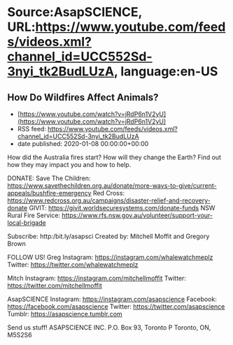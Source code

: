 # Source:AsapSCIENCE, URL:https://www.youtube.com/feeds/videos.xml?channel_id=UCC552Sd-3nyi_tk2BudLUzA, language:en-US

## How Do Wildfires Affect Animals?
 - [https://www.youtube.com/watch?v=jRdP6n1V2yU](https://www.youtube.com/watch?v=jRdP6n1V2yU)
 - RSS feed: https://www.youtube.com/feeds/videos.xml?channel_id=UCC552Sd-3nyi_tk2BudLUzA
 - date published: 2020-01-08 00:00:00+00:00

How did the Australia fires start? How will they change the Earth? Find out how they may impact you and how to help.

DONATE: 
Save The Children: https://www.savethechildren.org.au/donate/more-ways-to-give/current-appeals/bushfire-emergency
Red Cross: https://www.redcross.org.au/campaigns/disaster-relief-and-recovery-donate
GIVIT: https://givit.worldsecuresystems.com/donate-funds
NSW Rural Fire Service: https://www.rfs.nsw.gov.au/volunteer/support-your-local-brigade

Subscribe: http:/bit.ly/asapsci
Created by: Mitchell Moffit and Gregory Brown

FOLLOW US!
Greg
Instagram: https://instagram.com/whalewatchmeplz 
Twitter: https://twitter.com/whalewatchmeplz 

Mitch
Instagram: https://instagram.com/mitchellmoffit
Twitter: https://twitter.com/mitchellmoffit 

AsapSCIENCE
Instagram: https://instagram.com/asapscience 
Facebook: https://facebook.com/asapscience 
Twitter: https://twitter.com/asapscience
Tumblr: https://asapscience.tumblr.com 

Send us stuff!
ASAPSCIENCE INC.
P.O. Box 93, Toronto P
Toronto, ON, M5S2S6

